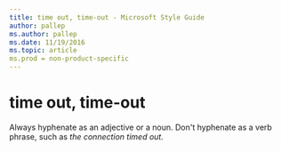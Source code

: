 ```yaml
---
title: time out, time-out - Microsoft Style Guide
author: pallep
ms.author: pallep
ms.date: 11/19/2016
ms.topic: article
ms.prod = non-product-specific
---
```


# time out, time-out

Always hyphenate as an adjective or a noun. Don't hyphenate as a verb phrase, such as *the connection timed out.*
